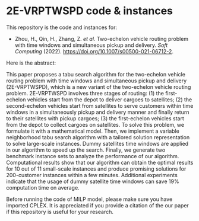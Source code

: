 # 2E-VRPTWSPD code & instances

This repository is the code and instances for:

- Zhou, H., Qin, H., Zhang, Z. *et al.* Two-echelon vehicle routing problem with time windows and simultaneous pickup and delivery. *Soft Computing* (2022). https://doi.org/10.1007/s00500-021-06712-2.

Here is the abstract: 

This paper proposes a tabu search algorithm for the two-echelon vehicle routing problem with time windows and simultaneous pickup and delivery (2E-VRPTWSPD), which is a new variant of the two-echelon vehicle routing problem. 2E-VRPTWSPD involves three stages of routing: (1) the first-echelon vehicles start from the depot to deliver cargoes to satellites; (2) the second-echelon vehicles start from satellites to serve customers within time windows in a simultaneously pickup and delivery manner and finally return to their satellites with pickup cargoes; (3) the first-echelon vehicles start from the depot to collect cargoes on satellites. To solve this problem, we formulate it with a mathematical model. Then, we implement a variable neighborhood tabu search algorithm with a tailored solution representation to solve large-scale instances. Dummy satellites time windows are applied in our algorithm to speed up the search. Finally, we generate two benchmark instance sets to analyze the performance of our algorithm. Computational results show that our algorithm can obtain the optimal results for 10 out of 11 small-scale instances and produce promising solutions for 200-customer instances within a few minutes. Additional experiments indicate that the usage of dummy satellite time windows can save 19% computation time on average.

Before running the code of MILP model, please make sure you have imported CPLEX. It is appreciated if you provide a citation of the our paper if this repository is useful for your research.
